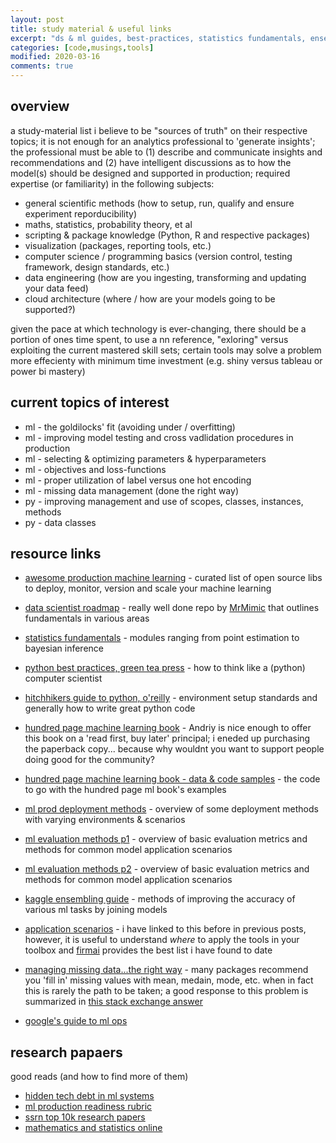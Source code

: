 ```yaml
---
layout: post
title: study material & useful links
excerpt: "ds & ml guides, best-practices, statistics fundamentals, ensemble bible and other useful study tools to maximize your value when delivering data science applications"
categories: [code,musings,tools]
modified: 2020-03-16
comments: true
---
```

## overview 
a study-material list i believe to be "sources of truth" on their respective topics; it is not enough for an analytics professional to 'generate insights'; the professional must be able to (1) describe and communicate insights and recommendations and (2) have intelligent discussions as to how the model(s) should be designed and supported in production; required expertise (or familiarity) in the following subjects: 

* general scientific methods (how to setup, run, qualify and ensure experiment reporducibility)
* maths, statistics, probability theory, et al  
* scripting & package knowledge (Python, R and respective packages)
* visualization  (packages, reporting tools, etc.)
* computer science / programming basics (version control, testing framework, design standards, etc.)
* data engineering (how are you ingesting, transforming and updating your data feed)
* cloud architecture (where / how are your models going to be supported?)

given the pace at which technology is ever-changing, there should be a portion of ones time spent, to use a nn reference, "exloring" versus exploiting the current mastered skill sets; certain tools may solve a problem more effecienty with minimum time investment (e.g. shiny versus tableau or power bi mastery)  

## current topics of interest
* ml - the goldilocks' fit (avoiding under / overfitting) 
* ml - improving model testing and cross vadlidation procedures in production
* ml - selecting & optimizing parameters & hyperparameters
* ml - objectives and loss-functions 
* ml - proper utilization of label versus one hot encoding 
* ml - missing data management (done the right way) 
* py - improving management and use of scopes, classes, instances, methods
* py - data classes 

## resource links  
* [awesome production machine learning](https://github.com/EthicalML/awesome-production-machine-learning) - curated list of open source libs to deploy, monitor, version and scale your machine learning

* [data scientist roadmap](https://github.com/MrMimic/data-scientist-roadmap) - really well done repo by [MrMimic](https://github.com/MrMimic) that outlines fundamentals in various areas 

* [statistics fundamentals](https://www.statlect.com/fundamentals-of-statistics) - modules ranging from point estimation to bayesian inference 

* [python best practices, green tea press](http://greenteapress.com/thinkpython/html/index.html) - how to think like a (python) computer scientist 
* [hitchhikers guide to python, o'reilly](https://docs.python-guide.org/) - environment setup standards and generally how to write great python code 

* [hundred page machine learning book](http://themlbook.com/) - Andriy is nice enough to offer this book on a 'read first, buy later' principal; i eneded up purchasing the paperback copy... because why wouldnt you want to support people doing good for the community? 

* [hundred page machine learning book - data & code samples](https://github.com/aburkov/theMLbook) - the code to go with the hundred page ml book's examples

* [ml prod deployment methods](https://www.kdnuggets.com/2019/06/approaches-deploying-machine-learning-production.html) - overview of some deployment methods with varying environments & scenarios 

* [ml evaluation methods p1](https://www.oreilly.com/data/free/files/evaluating-machine-learning-models.pdf) - overview of basic evaluation metrics and methods for common model application scenarios 

* [ml evaluation methods p2](http://pages.cs.wisc.edu/~dpage/cs760/evaluating.pdf) - overview of basic evaluation metrics and methods for common model application scenarios 

* [kaggle ensembling guide](https://mlwave.com/kaggle-ensembling-guide/) - methods of improving the accuracy of various ml tasks by joining models 

* [application scenarios](https://github.com/firmai/industry-machine-learning) - i have linked to this before in previous posts, however, it is useful to understand *where* to apply the tools in your toolbox and [firmai](https://github.com/firmai) provides the best list i have found to date  

* [managing missing data...the right way](https://play.google.com/books/reader?id=OaiODwAAQBAJ&hl=en&pg=GBS.PT15) - many packages recommend you 'fill in' missing values with mean, medain, mode, etc. when in fact this is rarely the path to be taken; a good response to this problem is summarized in [this stack exchange answer](https://stats.stackexchange.com/questions/391602/how-to-handle-missing-data-in-machine-learning)

* [google's guide to ml ops](https://cloud.google.com/solutions/machine-learning/mlops-continuous-delivery-and-automation-pipelines-in-machine-learning) 

## research papaers
good reads (and how to find more of them)
* [hidden tech debt in ml systems](https://papers.nips.cc/paper/5656-hidden-technical-debt-in-machine-learning-systems.pdf) 
* [ml production readiness rubric](https://static.googleusercontent.com/media/research.google.com/cs//pubs/archive/aad9f93b86b7addfea4c419b9100c6cdd26cacea.pdf) 
* [ssrn top 10k research papers](https://hq.ssrn.com/rankings/Ranking_display.cfm?TRN_gID=10&utm_source=share&utm_medium=ios_app&utm_name=iossmf)
* [mathematics and statistics online](https://projecteuclid.org/)